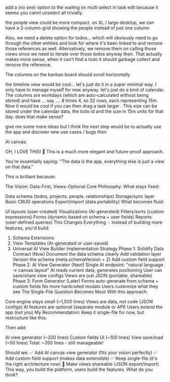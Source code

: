 add a (no one) option to the waiting on multi select in task edit because it seems you cannt unselect all trivially.

the people view could be more compact. on XL / large desktop, we can have a 2-column-grid showing the people instead of just one column

Also, we need a delete option for todos... which will obviously need to go through the other entities and look for where it's been linked to and remove those references as well. Alternatively, we remove them on calling those views since we need to iterate over those todos anyway then. That actually makes more sense, when it can't find a todo it should garbage collect and remove the reference.

The columns on the kanban board should scroll horizontally


the timeline view would be cool... let's just do it in a super minimal way. I only have to manage myself for now anyway. let's just do a kind of calendar. The columns are workdays (which are auto-calculated without being stored) and have ... say .... 8 times 4, so 32 rows, each representing 15m. Now it would be cool if you can then drag a task larger . This size can be stored under the calendar data, the todo id and the size in 15m units for that day. does that make sense?


give me some more ideas but I think the next step would be to actually use the app and discover new use cases / bugs then






AI canvas:


OH, I LOVE THIS! 🚀 This is a much more elegant and future-proof approach.

You're essentially saying: "The data is the app, everything else is just a view on that data."

This is brilliant because:

The Vision: Data-First, Views-Optional
Core Philosophy:
What stays fixed:

Data schema (todos, projects, people, relationships)
Storage/sync layer
Basic CRUD operations
Export/import (data portability)
What becomes fluid:

UI layouts (user-created)
Visualizations (AI-generated)
Filters/sorts (custom expressions)
Forms (dynamic based on schema + user fields)
Reports (user-defined queries)
This Changes Everything 💡
Instead of building more features, you'd build:

1. Schema Extensions
2. View Templates (AI-generated or user-saved)
3. Universal AI View Builder
Implementation Strategy
Phase 1: Solidify Data Contract (Now)
Document the data schema clearly
Add validation layer
Version the schema (meta.schemaVersion = 2)
Add custom field support
Phase 2: AI View Generator (Next)
Single AI endpoint: "natural language → canvas layout"
AI reads current data, generates positioning
User can save/share view configs
Views are just JSON (portable, shareable)
Phase 3: Form Generator (Later)
Forms auto-generate from schema + custom fields
No more hardcoded modals
Users customize what they see
The Single-File Question Becomes Moot
With this approach:

Core engine stays small (~1,500 lines)
Views are data, not code (JSON configs)
AI features are optional (separate module or API)
Users extend the app (not you)
My Recommendation:
Keep it single-file for now, but restructure like this:

Then add:

AI view generator (~200 lines)
Custom fields UI (~100 lines)
View save/load (~50 lines)
Total: ~350 lines - still manageable!

Should we:
✅ Add AI canvas view generator (fits your vision perfectly)
✅ Add custom field support (makes data extensible)
✅ Keep single-file (it's the right architecture now)
🎯 Make views shareable (JSON export/import)
This way, you build the platform, users build the features. What do you think?